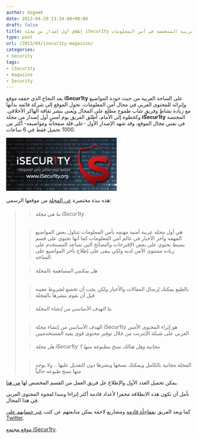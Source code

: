 ```yaml
---
author: dzgeek
date: 2013-04-29 13:34:00+00:00
draft: false
title: إطلاق أول إصدار من مجلة iSecur1ty العربية المتخصصة في أمن المعلومات
type: post
url: /2013/04/isecur1ty-magazine/
categories:
- Security
tags:
- iSecur1ty
- magazine
- Security
---
```


بعد النجاح الذي حققه موقع **iSecur1ty** على الساحة العربية من حيث جودة المواضيع وإثرائه للمحتوى العربي في مجال أمن المعلومات، تحول الموقع إلى شركة قائمة بذاتها مع زيادة نشاطٍ وفريقٍ شاب طموح مطلع على المجال ويُعنى بنشر ثقافة الهاكر الأخلاقي. وكخطوة إلى الأمام، أطلق الفريق يومَ أمسٍ أول إصدار من مجلة **iSecur1ty** المختصة في نفس مجال الموقع، وقد شهد الإصدار الأول -على قلة صفحاته ومواضيعه- أكثر من 1000 تحميل فقط في 6 ساعات.

[![iSecur1ty](iSecur1ty-300x144.png)
](https://www.it-scoop.com/wp-content/uploads/2013/04/iSecur1ty.png)

هذه نبذة مختصرة [عن المجلة](http://www.isecur1ty.org/magazine/about.html) من موقعها الرسمي:


<blockquote>

> 
> ###### ما هي مجلة iSecur1ty
> 
> 

> 
> هي أول مجلة عربية أمنية مهتمه بأمن المعلومات تتناول بعض المواضيع المهمه وأخر الأخبار في عالم أمن المعلومات كما أنها تحتوي على قسم بسيط يحتوي على بعض الإقترحات والنصائح التي تساعد المستخدم على زياده مستوى الأمن لديه ولكي يبقى على إطلاع بأخر المواضيع على الساحه.
> 
> 


> 
> ###### هل يمكنني المساهمة بالمجلة
> 
> 

> 
> بالطبع يمكنك إرسال المقالات والأخبار ولكن يجب أن تخضع لشروط معينه قبل أن نقوم بنشرها بالمجلة
> 
> 


> 
> ###### ما الهدف الأساسي من إنشاء المجلة
> 
> 

> 
> الهدف الأساسي من إنشاء مجلة iSecur1ty هو إثراء المحتوى الأمني العربي على شبكة الإنترنت من خلال توفير محتوى قوي يفيد المستخدميين
> 
> 


> 
> ###### هل مجلة iSecur1ty مجانية وهل هنالك نسخ مطبوعه منها ؟
> 
> 

> 
> المجلة مجانية بالكامل ويمكنك نسخها ونشرها دون التعديل عليها .. ولا يوجد منها نسخ طبوعه حالياً
> 
> 
</blockquote>




يمكن تحميل العدد الأول والإطلاع عل فريق العمل من القسم المخصص لها [من هنا](http://www.isecur1ty.org/magazine/index.html).




نأمل أن تكون هذه الانطلاقة محفزا لأعداد قادمة أكثر إثراءا وسدا لفجوة المحتوى العربي في هذا المجال.




كما ويعد الفريق [بمفاجأة قادمة](https://twitter.com/iSecur1ty/status/328829619371405313) ومشاريع لاحقة يمكن متابعتهم عن كثب [عبر حسابهم على Twitter](https://twitter.com/iSecur1ty).




[موقع مجتمع iSecur1ty](http://www.isecur1ty.org/).
